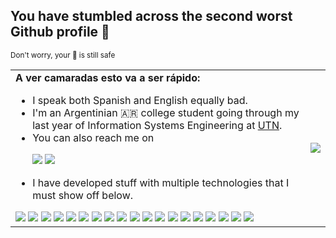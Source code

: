 ## You have stumbled across the second worst Github profile 🥈
<sub>Don't worry, your 🥇 is still safe</sub>

<table>
  <tr>
    <td>
      <strong>A ver camaradas esto va a ser rápido:</strong>
      <p></p>
      <ul>
        <li>I speak both Spanish and English equally bad.</li>
        <li>I'm an Argentinian 🇦🇷 college student going through my last year of Information Systems Engineering at 
          <a href="https://utn.edu.ar/es/federacion-universitaria-tecnologica/feria-de-carreras/sistemas-de-informacion">UTN</a>.
        </li>
        <li>You can also reach me on</li>
        <p></p>
        <div>
          <a href="mailto:ezequielmizaguirre@gmail.com"><img src="https://img.shields.io/badge/Gmail-EA4335?style=flat&logo=gmail&logoColor=white"/></a>
          <a href="https://www.linkedin.com/in/ezequiel-mat%C3%ADas-izaguirre-381448284/"><img src="https://img.shields.io/badge/LinkedIn-0A66C2?style=flat&logo=linkedin&logoColor=white"/></a>
        </div>
        <p></p>
        <li>I have developed stuff with multiple technologies that I must show off below.</li>
      </ul>
      <div>
        <img src="https://img.shields.io/badge/Android%20Studio-grey?style=for-the-badge&logo=androidstudio"/>
        <img src="https://img.shields.io/badge/C/C++-grey?style=for-the-badge&logo=cplusplus"/>
        <img src="https://img.shields.io/badge/dialogFlow-grey?style=for-the-badge&logo=dialogflow"/>
        <img src="https://img.shields.io/badge/nextJS-grey?style=for-the-badge&logo=nextdotjs"/>
        <img src="https://img.shields.io/badge/spring-grey?style=for-the-badge&logo=spring"/>
        <img src="https://img.shields.io/badge/kotlin-darkslategrey?style=for-the-badge&logo=kotlin"/>
        <img src="https://img.shields.io/badge/typescript-grey?style=for-the-badge&logo=typescript"/>
        <img src="https://img.shields.io/badge/react-grey?style=for-the-badge&logo=react"/>
        <img src="https://img.shields.io/badge/tailwind-grey?style=for-the-badge&logo=tailwindcss"/>
        <img src="https://img.shields.io/badge/python-black?style=for-the-badge&logo=python"/>
        <img src="https://img.shields.io/badge/prisma-grey?style=for-the-badge&logo=prisma"/>
        <img src="https://img.shields.io/badge/Spring%20boot-grey?style=for-the-badge&logo=springboot"/>
        <img src="https://img.shields.io/badge/RABBITMQ-grey?style=for-the-badge&logo=rabbitmq"/>
        <img src="https://img.shields.io/badge/mysql-darkslategrey?style=for-the-badge&logo=postgresql"/>
        <img src="https://img.shields.io/badge/mysql-saddlebrown?style=for-the-badge&logo=mysql"/>
        <img src="https://img.shields.io/badge/mongodb-grey?style=for-the-badge&logo=mongodb"/>
        <img src="https://img.shields.io/badge/docker-grey?style=for-the-badge&logo=docker"/>
        <img src="https://img.shields.io/badge/kubernetes-rebeccapurple?style=for-the-badge&logo=kubernetes"/>
        <img src="https://img.shields.io/badge/grafana-grey?style=for-the-badge&logo=grafana"/>
        </div>
    </td>
    <td>
      <img src="https://i.imgur.com/4cCKweB.png"/>
    </td>
  </tr>
</table>
